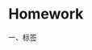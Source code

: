 # Homework
一、标签
<html><head><meta><title><link><script><body>
<div><img><a><ul><li><br><span><input><button>
二、CSS样式
border-width
border-color
border-style
border-radius
position
left
top
width
height
background:linear-gradient
background-color
font-size
font-family
color
text-align
line-height
overflow
padding
list-style-type
box-shadow
margin-left
三、CSS3样式
transform
transition-duration
-webkit-box-pack:center;
-webkit-justify-content:center;
-ms-flex-back:center;
justify-content:center;
-webkit-box-align:center;
-webkit-align-items:center;
-ms-flex-align:center;
align-items:center;
box-sizing
